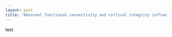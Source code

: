 ```yaml
---
layout: post
title: "Abnormal functional connectivity and cortical integrity influence dominant hand motor disability in multiple sclerosis &#58; A""
---
```


test